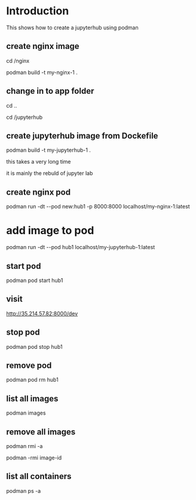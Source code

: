 # Introduction

This shows how to create a jupyterhub using podman

## create nginx image

cd /nginx

podman build -t my-nginx-1 .

## change in to app folder

cd ..

cd /jupyterhub

## create jupyterhub image from Dockefile

podman build -t my-jupyterhub-1 .

this takes a very long time

it is mainly the rebuld of jupyter lab

## create nginx pod

podman run -dt --pod new:hub1 -p 8000:8000 localhost/my-nginx-1:latest

# add image to pod

podman run -dt --pod hub1 localhost/my-jupyterhub-1:latest

## start pod

podman pod start hub1

## visit

http://35.214.57.82:8000/dev

## stop pod

podman pod stop hub1

## remove pod

podman pod rm hub1

## list all images

podman images

## remove all images

podman rmi -a

podman -rmi image-id

## list all containers

podman ps -a
